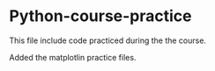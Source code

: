 # Python-course-practice
This file include code practiced during the the course.

Added the matplotlin practice files.
